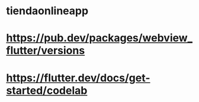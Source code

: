# tiendaonlineapp
 # https://pub.dev/packages/webview_flutter/versions
 # https://flutter.dev/docs/get-started/codelab
